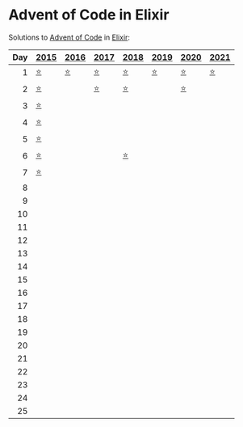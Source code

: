 # Advent of Code in Elixir

Solutions to [Advent of Code](https://adventofcode.com/) in [Elixir](https://elixir-lang.org/):

|   Day | [2015](lib/2015)                                         | [2016](lib/2016)                        | [2017](lib/2017)                      | [2018](lib/2018)                              | [2019](lib/2019)                                     | [2020](lib/2020)                      | [2021](lib/2021)              |
|------:|:---------------------------------------------------------|:----------------------------------------|:--------------------------------------|:----------------------------------------------|:-----------------------------------------------------|:--------------------------------------|:------------------------------|
|     1 | [⭐](lib/2015/01_not_quite_lisp)                         | [⭐](lib/2016/01_no_time_for_a_taxicab) | [⭐](lib/2017/01_inverse_captcha)     | [⭐](lib/2018/01_chronal_calibration)         | [⭐](lib/2019/01_the_tyranny_of_the_rocket_equation) | [⭐](lib/2020/01_report_repair)       | [⭐](lib/2021/01_sonar_sweep) |
|     2 | [⭐](lib/2015/02_i_was_told_there_would_be_no_math)      |                                         | [⭐](lib/2017/02_corruption_checksum) | [⭐](lib/2018/02_inventory_management_system) |                                                      | [⭐](lib/2020/02_password_philosophy) |                               |
|     3 | [⭐](lib/2015/03_perfectly_spherical_houses_in_a_vacuum) |                                         |                                       |                                               |                                                      |                                       |                               |
|     4 | [⭐](lib/2015/04_the_ideal_stocking_stuffer)             |                                         |                                       |                                               |                                                      |                                       |                               |
|     5 | [⭐](lib/2015/05_doesnt_he_have_intern-elves_for_this)   |                                         |                                       |                                               |                                                      |                                       |                               |
|     6 | [⭐](lib/2015/06_probably_a_fire_hazard)                 |                                         |                                       | [⭐](lib/2018/06_chronal_coordinates)         |                                                      |                                       |                               |
|     7 | [⭐](lib/2015/07_some_assembly_required)                 |                                         |                                       |                                               |                                                      |                                       |                               |
|     8 |                                                          |                                         |                                       |                                               |                                                      |                                       |                               |
|     9 |                                                          |                                         |                                       |                                               |                                                      |                                       |                               |
|    10 |                                                          |                                         |                                       |                                               |                                                      |                                       |                               |
|    11 |                                                          |                                         |                                       |                                               |                                                      |                                       |                               |
|    12 |                                                          |                                         |                                       |                                               |                                                      |                                       |                               |
|    13 |                                                          |                                         |                                       |                                               |                                                      |                                       |                               |
|    14 |                                                          |                                         |                                       |                                               |                                                      |                                       |                               |
|    15 |                                                          |                                         |                                       |                                               |                                                      |                                       |                               |
|    16 |                                                          |                                         |                                       |                                               |                                                      |                                       |                               |
|    17 |                                                          |                                         |                                       |                                               |                                                      |                                       |                               |
|    18 |                                                          |                                         |                                       |                                               |                                                      |                                       |                               |
|    19 |                                                          |                                         |                                       |                                               |                                                      |                                       |                               |
|    20 |                                                          |                                         |                                       |                                               |                                                      |                                       |                               |
|    21 |                                                          |                                         |                                       |                                               |                                                      |                                       |                               |
|    22 |                                                          |                                         |                                       |                                               |                                                      |                                       |                               |
|    23 |                                                          |                                         |                                       |                                               |                                                      |                                       |                               |
|    24 |                                                          |                                         |                                       |                                               |                                                      |                                       |                               |
|    25 |                                                          |                                         |                                       |                                               |                                                      |                                       |                               |
